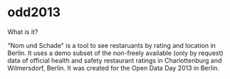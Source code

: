 odd2013
=======

What is it?

"Nom und Schade" is a tool to see restaruants by rating and location in Berlin. It uses a demo subset of the non-freely available (only by request) data of official health and safety restaurant ratings in Charlottenburg and Wilmersdorf, Berlin.
It was created for the Open Data Day 2013 in Berlin.